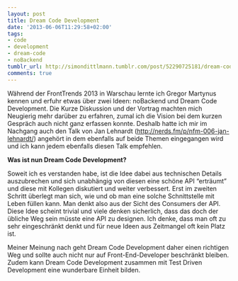 ```yaml
---
layout: post
title: Dream Code Development
date: '2013-06-06T11:29:58+02:00'
tags:
- code
- development
- dream-code
- noBackend
tumblr_url: http://simondittlmann.tumblr.com/post/52290725181/dream-code-development
comments: true
---
```

<p>Während der FrontTrends 2013 in Warschau lernte ich Gregor Martynus kennen und erfuhr etwas über zwei Ideen: noBackend und Dream Code Development. Die Kurze Diskussion und der Vortrag machten mich Neugierig mehr darüber zu erfahren, zumal ich die Vision bei dem kurzen Gespräch auch nicht ganz erfassen konnte. Deshalb hatte ich mir im Nachgang auch den Talk von Jan Lehnardt (<a href="http://nerds.fm/p/nfm-006-jan-lehnardt/">http://nerds.fm/p/nfm-006-jan-lehnardt/</a>) angehört in dem ebenfalls auf beide Themen eingegangen wird und ich kann jedem ebenfalls diesen Talk empfehlen.</p>

<p><strong>Was ist nun Dream Code Development?</strong></p>

<p>Soweit ich es verstanden habe, ist die Idee dabei aus technischen Details auszubrechen und sich unabhängig von diesen eine schöne API &#8220;erträumt&#8221; und diese mit Kollegen diskutiert und weiter verbessert. Erst im zweiten Schritt überlegt man sich, wie und ob man eine solche Schnittstelle mit Leben füllen kann. Man denkt also aus der Sicht des Consumers der API. Diese Idee scheint trivial und viele denken sicherlich, dass das doch der übliche Weg sein müsste eine API zu designen. Ich denke, dass man oft zu sehr eingeschränkt denkt und für neue Ideen aus Zeitmangel oft kein Platz ist.</p>

<p>Meiner Meinung nach geht Dream Code Development daher einen richtigen Weg und sollte auch nicht nur auf Front-End-Developer beschränkt bleiben. Zudem kann Dream Code Development zusammen mit Test Driven Development eine wunderbare Einheit bilden.</p>
